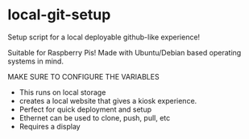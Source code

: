 # local-git-setup
Setup script for a local deployable github-like experience! 


Suitable for Raspberry Pis!
Made with Ubuntu/Debian based operating systems in mind. 

 MAKE SURE TO CONFIGURE THE VARIABLES

- This runs on local storage
- creates a local website that gives a kiosk experience. 
- Perfect for quick deployment and setup
- Ethernet can be used to clone, push, pull, etc 
- Requires a display
